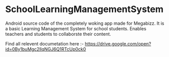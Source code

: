 # SchoolLearningManagementSystem
Android source code of the completely woking app made for Megabizz. It is a basic Learning Management System for school students. Enables teachers and students to collaborste their content.

Find all relevent documetation here :-
https://drive.google.com/open?id=0By1buMgc2llqNGJ6Q1RTcUp0ck0

